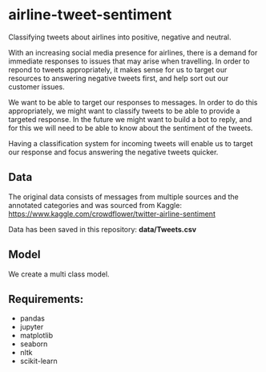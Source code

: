 # airline-tweet-sentiment
Classifying tweets about airlines into positive, negative and neutral. 

With an increasing social media presence for airlines, there is a demand for immediate responses to issues that may 
arise when travelling. In order to repond to tweets appropriately, it makes sense for us to target our resources to
 answering negative tweets first, and help sort out our customer issues. 

We want to be able to target our responses to messages. In order to do this appropriately, we might want 
to classify tweets to be able to provide a targeted response. In the future we might want to build a bot to reply, and 
for this we will need to be able to know about the sentiment of the tweets.

Having a classification system for incoming tweets will enable us to target our response and focus answering the 
negative tweets quicker.

## Data

The original data consists of messages from multiple sources and the annotated categories and was sourced from Kaggle:
https://www.kaggle.com/crowdflower/twitter-airline-sentiment

Data has been saved in this repository:
**data/Tweets.csv**

## Model

We create a multi class model.

## Requirements:
* pandas
* jupyter
* matplotlib
* seaborn
* nltk
* scikit-learn
